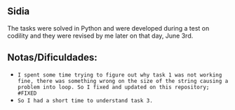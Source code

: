 ## Sidia

The tasks were solved in Python and were developed during a test on codility and they were revised by me later on that day, June 3rd.

## Notas/Dificuldades:

- `I spent some time trying to figure out why task 1 was not working fine, there was something wrong on the size of the string causing a problem into loop. So I fixed and updated on this repository; #FIXED`
- `So I had a short time to understand task 3.`
